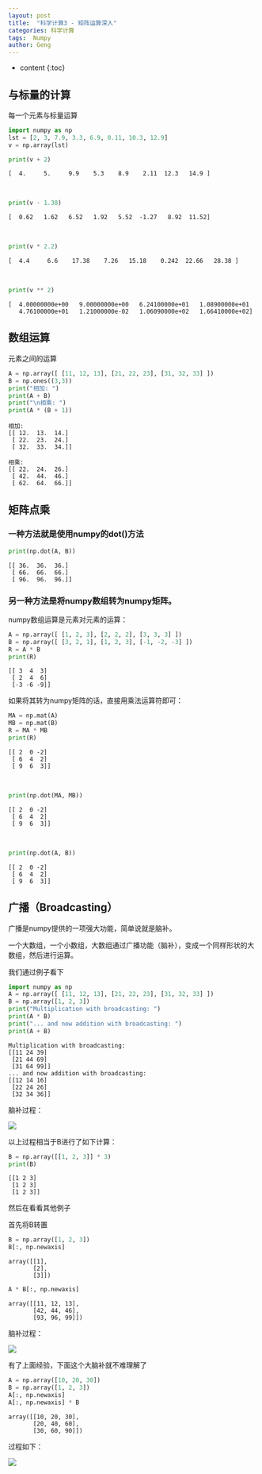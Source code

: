 ```yaml
---
layout: post
title:  "科学计算3 - 矩阵运算深入"
categories: 科学计算
tags:  Numpy
author: Geng
---
```


* content
{:toc}


## 与标量的计算
每一个元素与标量运算


```python
import numpy as np
lst = [2, 3, 7.9, 3.3, 6.9, 0.11, 10.3, 12.9]
v = np.array(lst)
```






```python
print(v + 2)
```

    [  4.     5.     9.9    5.3    8.9    2.11  12.3   14.9 ]

<br>

```python
print(v - 1.38)
```

    [  0.62   1.62   6.52   1.92   5.52  -1.27   8.92  11.52]


<br>

```python
print(v * 2.2)
```

    [  4.4     6.6    17.38    7.26   15.18    0.242  22.66   28.38 ]


<br>

```python
print(v ** 2)
```

    [  4.00000000e+00   9.00000000e+00   6.24100000e+01   1.08900000e+01
       4.76100000e+01   1.21000000e-02   1.06090000e+02   1.66410000e+02]


## 数组运算
元素之间的运算


```python
A = np.array([ [11, 12, 13], [21, 22, 23], [31, 32, 33] ])
B = np.ones((3,3))
print("相加: ")
print(A + B)
print("\n相乘: ")
print(A * (B + 1))
```

    相加: 
    [[ 12.  13.  14.]
     [ 22.  23.  24.]
     [ 32.  33.  34.]]
    
    相乘: 
    [[ 22.  24.  26.]
     [ 42.  44.  46.]
     [ 62.  64.  66.]]


## 矩阵点乘
### 一种方法就是使用numpy的dot()方法


```python
print(np.dot(A, B))
```

    [[ 36.  36.  36.]
     [ 66.  66.  66.]
     [ 96.  96.  96.]]


### 另一种方法是将numpy数组转为numpy矩阵。

numpy数组运算是元素对元素的运算：


```python
A = np.array([ [1, 2, 3], [2, 2, 2], [3, 3, 3] ])
B = np.array([ [3, 2, 1], [1, 2, 3], [-1, -2, -3] ])
R = A * B
print(R)
```

    [[ 3  4  3]
     [ 2  4  6]
     [-3 -6 -9]]


如果将其转为numpy矩阵的话，直接用乘法运算符即可：


```python
MA = np.mat(A)
MB = np.mat(B)
R = MA * MB
print(R)
```

    [[ 2  0 -2]
     [ 6  4  2]
     [ 9  6  3]]


<br>

```python
print(np.dot(MA, MB))
```

    [[ 2  0 -2]
     [ 6  4  2]
     [ 9  6  3]]


<br>

```python
print(np.dot(A, B))
```

    [[ 2  0 -2]
     [ 6  4  2]
     [ 9  6  3]]


## 广播（Broadcasting）
广播是numpy提供的一项强大功能，简单说就是脑补。

一个大数组，一个小数组，大数组通过广播功能（脑补），变成一个同样形状的大数组，然后进行运算。

我们通过例子看下


```python
import numpy as np
A = np.array([ [11, 12, 13], [21, 22, 23], [31, 32, 33] ])
B = np.array([1, 2, 3])
print("Multiplication with broadcasting: ")
print(A * B)
print("... and now addition with broadcasting: ")
print(A + B)
```

    Multiplication with broadcasting: 
    [[11 24 39]
     [21 44 69]
     [31 64 99]]
    ... and now addition with broadcasting: 
    [[12 14 16]
     [22 24 26]
     [32 34 36]]


脑补过程：

![](http://www.python-course.eu/images/broadcasting_example_1.png)

以上过程相当于B进行了如下计算：


```python
B = np.array([[1, 2, 3]] * 3)
print(B)
```

    [[1 2 3]
     [1 2 3]
     [1 2 3]]


然后在看看其他例子

首先将B转置


```python
B = np.array([1, 2, 3])
B[:, np.newaxis]
```




    array([[1],
           [2],
           [3]])




```python
A * B[:, np.newaxis]
```




    array([[11, 12, 13],
           [42, 44, 46],
           [93, 96, 99]])



脑补过程：

![](http://www.python-course.eu/images/broadcasting_example_2.png)

有了上面经验，下面这个大脑补就不难理解了


```python
A = np.array([10, 20, 30])
B = np.array([1, 2, 3])
A[:, np.newaxis]
A[:, np.newaxis] * B
```




    array([[10, 20, 30],
           [20, 40, 60],
           [30, 60, 90]])



过程如下：

![](http://www.python-course.eu/images/broadcasting_example_3.png)
